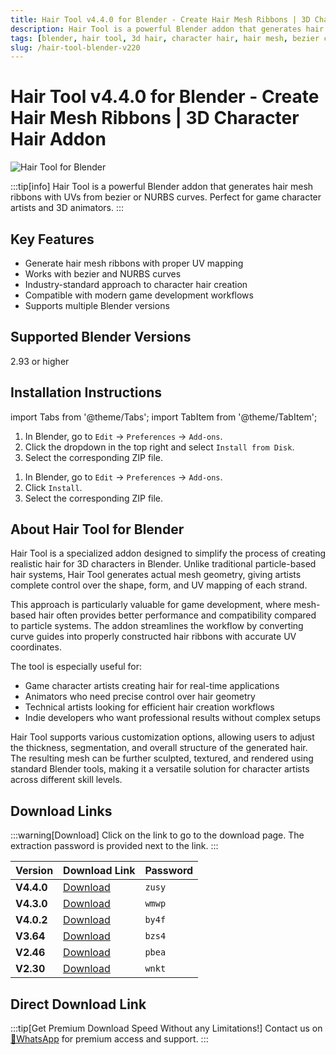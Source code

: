```yaml
---
title: Hair Tool v4.4.0 for Blender - Create Hair Mesh Ribbons | 3D Character Hair Addon
description: Hair Tool is a powerful Blender addon that generates hair mesh ribbons with UVs from bezier or NURBS curves. Perfect for game character artists and 3D animators.
tags: [blender, hair tool, 3d hair, character hair, hair mesh, bezier curves, nurbs curves, 3d animation, blender addon, game development]
slug: /hair-tool-blender-v220
---
```


<!--First Part-This is Title -->
# Hair Tool v4.4.0 for Blender - Create Hair Mesh Ribbons | 3D Character Hair Addon

<!--Second Part-This is First Banner -->
![Hair Tool for Blender](https://www.gfxcamp.com/wp-content/uploads/2019/04/Gumroad-Hair-Tool-Blender.jpg)

:::tip[info]
Hair Tool is a powerful Blender addon that generates hair mesh ribbons with UVs from bezier or NURBS curves. Perfect for game character artists and 3D animators.
:::

## Key Features

- Generate hair mesh ribbons with proper UV mapping
- Works with bezier and NURBS curves
- Industry-standard approach to character hair creation
- Compatible with modern game development workflows
- Supports multiple Blender versions

## Supported Blender Versions

2.93 or higher

## Installation Instructions

import Tabs from '@theme/Tabs';
import TabItem from '@theme/TabItem';

<Tabs>
  <TabItem value="blender-4.1+" label="Blender 4.1 and Later" default>
    <ol>
      <li>In Blender, go to <code>Edit</code> → <code>Preferences</code> → <code>Add-ons</code>.</li>
      <li>Click the dropdown in the top right and select <code>Install from Disk</code>.</li>
      <li>Select the corresponding ZIP file.</li>
    </ol>
  </TabItem>
  <TabItem value="blender-4.0-" label="Blender 4.0 and Earlier">
    <ol>
      <li>In Blender, go to <code>Edit</code> → <code>Preferences</code> → <code>Add-ons</code>.</li>
      <li>Click <code>Install</code>.</li>
      <li>Select the corresponding ZIP file.</li>
    </ol>
  </TabItem>
</Tabs>


## About Hair Tool for Blender

Hair Tool is a specialized addon designed to simplify the process of creating realistic hair for 3D characters in Blender. Unlike traditional particle-based hair systems, Hair Tool generates actual mesh geometry, giving artists complete control over the shape, form, and UV mapping of each strand.

This approach is particularly valuable for game development, where mesh-based hair often provides better performance and compatibility compared to particle systems. The addon streamlines the workflow by converting curve guides into properly constructed hair ribbons with accurate UV coordinates.

The tool is especially useful for:
- Game character artists creating hair for real-time applications
- Animators who need precise control over hair geometry
- Technical artists looking for efficient hair creation workflows
- Indie developers who want professional results without complex setups

Hair Tool supports various customization options, allowing users to adjust the thickness, segmentation, and overall structure of the generated hair. The resulting mesh can be further sculpted, textured, and rendered using standard Blender tools, making it a versatile solution for character artists across different skill levels.

<!-- The Last Part-Download -->
## Download Links
:::warning[Download]
Click on the link to go to the download page. The extraction password is provided next to the link.
:::

| Version | Download Link | Password |
| ------- | ------------- | -------- |
| **V4.4.0** | [Download](https://pan.baidu.com/s/1QBFq_XV5BeRVhb6te_13sw?pwd=zusy) | `zusy` |
| **V4.3.0** | [Download](https://pan.baidu.com/s/118HX_pMvidnaQO0w5QA6NA?pwd=wmwp) | `wmwp` |
| **V4.0.2** | [Download](https://pan.baidu.com/s/1hVE5lzTuMFa9Lganan9nXw?pwd=by4f) | `by4f` |
| **V3.64** | [Download](https://pan.baidu.com/s/1TTMDYSZAfZ6xk9CvXph_Pw?pwd=bzs4) | `bzs4` |
| **V2.46** | [Download](https://pan.baidu.com/s/1RSF8PyY3ook67Q8IurMa9g?pwd=pbea) | `pbea` |
| **V2.30** | [Download](https://pan.baidu.com/s/1U97pZd50_WUewWZ5BuHS0A) | `wnkt` |

## Direct Download Link
:::tip[Get Premium Download Speed Without any Limitations!]
Contact us on [💬WhatsApp](https://wa.me/+8613237610083) for premium  access and support.
:::